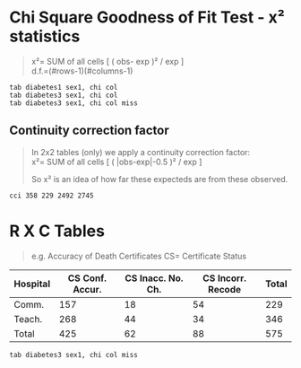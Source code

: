#  Chi Square Goodness of Fit Test - x² statistics #
>  
> x²= SUM of all cells [ ( obs- exp )² / exp ]  
> d.f.=(#rows-1)(#columns-1)  
>  

	tab diabetes1 sex1, chi col
	tab diabetes3 sex1, chi col
	tab diabetes3 sex1, chi col miss


## Continuity correction factor ##
> In 2x2 tables (only) we apply a continuity correction factor:  
> x²= SUM of all cells [ ( |obs-exp|-0.5 )² / exp ]  
>  
> So x² is an idea of how far these expecteds are from these observed.  

	cci 358 229 2492 2745

# R X C Tables  #
> e.g. Accuracy of Death Certificates
> CS= Certificate Status

Hospital | CS Conf. Accur. | CS Inacc. No. Ch. | CS Incorr. Recode | Total
-------- | --------------- | ----------------- | ----------------- | --------
Comm.    | 157             | 18                | 54                | 229
Teach.   | 268             | 44                | 34                | 346
Total    | 425             | 62                | 88                | 575

	tab diabetes3 sex1, chi col miss



